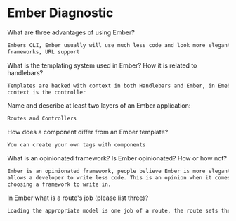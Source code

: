 # Ember Diagnostic

What are three advantages of using Ember?

```sh
Embers CLI, Ember usually will use much less code and look more elegant than most other
frameworks, URL support
```

What is the templating system used in Ember? How it is related to
handlebars?

```sh
Templates are backed with context in both Handlebars and Ember, in Emeber the
context is the controller
```

Name and describe at least two layers of an Ember application:

```sh
Routes and Controllers
```

How does a component differ from an Ember template?

```sh
You can create your own tags with components
```

What is an opinionated framework? Is Ember opinionated? How or how not?

```sh
Ember is an opinionated framework, people believe Ember is more elegant and
allows a developer to write less code. This is an opinion when it comes to
choosing a framework to write in.
```

In Ember what is a route's job (please list three)?

```sh
Loading the appropriate model is one job of a route, the route sets the return value from the model hook as the model property of the controller and routes always display the model
```
